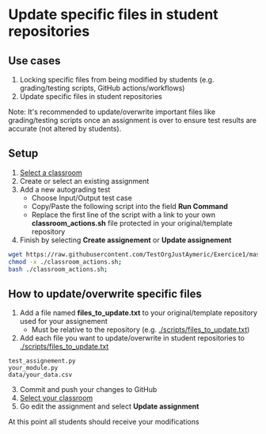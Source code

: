 # Update specific files in student repositories
## Use cases

1. Locking specific files from being modified by students (e.g. grading/testing scripts, GitHub actions/workflows)
2. Update specific files in student repositories

Note: It's recommended to update/overwrite important files like grading/testing scripts once an assignment is over to ensure test results are accurate (not altered by students).

## Setup

1. [Select a classroom](https://classroom.github.com/classrooms/)
2. Create or select an existing assignment
3. Add a new autograding test
   * Choose Input/Output test case
   * Copy/Paste the following script into the field <b>Run Command</b>
   * Replace the first line of the script with a link to your own <b>classroom_actions.sh</b> file protected in your original/template repository
4. Finish by selecting <b>Create assignement</b> or <b>Update assignement</b>
 
```bash
wget https://raw.githubusercontent.com/TestOrgJustAymeric/Exercice1/master/scripts/classroom_actions.sh;
chmod -x ./classroom_actions.sh;
bash ./classroom_actions.sh;
```

## How to update/overwrite specific files
1. Add a file named <b>files_to_update.txt</b> to your original/template repository used for your assignement
   * Must be relative to the repository (e.g. [./scripts/files_to_update.txt](../scripts/files_to_update.txt))
2. Add each file you want to update/overwrite in student repositories to [./scripts/files_to_update.txt](../scripts/files_to_update.txt)
```
test_assignement.py
your_module.py
data/your_data.csv
```
3. Commit and push your changes to GitHub
4. [Select your classroom](https://classroom.github.com/classrooms/)
5. Go edit the assignment and select <b>Update assignment</b>

At this point all students should receive your modifications

